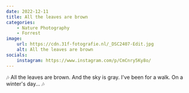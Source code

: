 ```yaml
---
date: 2022-12-11
title: All the leaves are brown
categories:
    - Nature Photography
    - Forrest
image: 
    url: https://cdn.31f-fotografie.nl/_DSC2407-Edit.jpg
    alt: All the leaves are brown
socials: 
    instagram: https://www.instagram.com/p/CmCnry5Ky8o/
---
```


🎶
All the leaves are brown.
And the sky is gray.
I've been for a walk.
On a winter's day...
🎶
